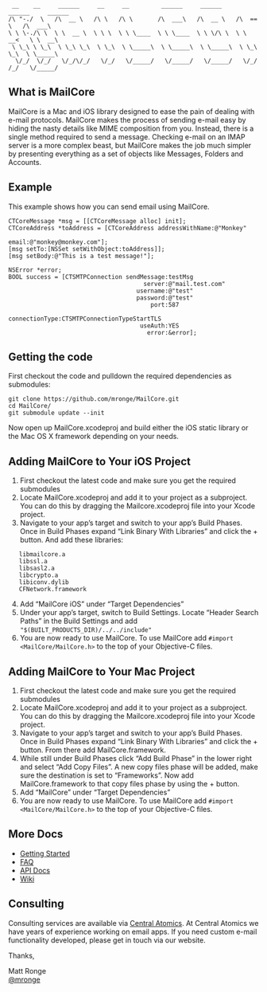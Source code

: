      __    __     ______     __     __         ______     ______     ______     ______    
    /\ "-./  \   /\  __ \   /\ \   /\ \       /\  ___\   /\  __ \   /\  == \   /\  ___\   
    \ \ \-./\ \  \ \  __ \  \ \ \  \ \ \____  \ \ \____  \ \ \/\ \  \ \  __<   \ \  __\   
     \ \_\ \ \_\  \ \_\ \_\  \ \_\  \ \_____\  \ \_____\  \ \_____\  \ \_\ \_\  \ \_____\ 
      \/_/  \/_/   \/_/\/_/   \/_/   \/_____/   \/_____/   \/_____/   \/_/ /_/   \/_____/ 
                                                                                      

## What is MailCore

MailCore is a Mac and iOS library designed to ease the pain of dealing with e-mail protocols. MailCore makes the process of sending e-mail easy by hiding the nasty details like MIME composition from you. Instead, there is a single method required to send a message. Checking e-mail on an IMAP server is a more complex beast, but MailCore makes the job much simpler by presenting everything as a set of objects like Messages, Folders and Accounts.

## Example

This example shows how you can send email using MailCore.

```obj-c
CTCoreMessage *msg = [[CTCoreMessage alloc] init];
CTCoreAddress *toAddress = [CTCoreAddress addressWithName:@"Monkey"
                                                    email:@"monkey@monkey.com"];
[msg setTo:[NSSet setWithObject:toAddress]];
[msg setBody:@"This is a test message!"];
 
NSError *error;
BOOL success = [CTSMTPConnection sendMessage:testMsg 
                                      server:@"mail.test.com"
                                    username:@"test"
                                    password:@"test"
                                        port:587
                              connectionType:CTSMTPConnectionTypeStartTLS
                                     useAuth:YES
                                       error:&error];
```


## Getting the code

First checkout the code and pulldown the required dependencies as submodules:

    git clone https://github.com/mronge/MailCore.git
    cd MailCore/
    git submodule update --init

Now open up MailCore.xcodeproj and build either the iOS static library or the Mac OS X framework depending on your needs.

## Adding MailCore to Your iOS Project

1. First checkout the latest code and make sure you get the required submodules
2. Locate MailCore.xcodeproj and add it to your project as a subproject. You can do this by dragging the Mailcore.xcodeproj file into your Xcode project.
3. Navigate to your app’s target and switch to your app’s Build Phases. Once in Build Phases expand “Link Binary With Libraries” and click the + button. And add these libraries:
```
   libmailcore.a
   libssl.a
   libsasl2.a
   libcrypto.a
   libiconv.dylib
   CFNetwork.framework
```

4. Add “MailCore iOS” under “Target Dependencies”
5. Under your app’s target, switch to Build Settings. Locate “Header Search Paths” in the Build Settings and add `"$(BUILT_PRODUCTS_DIR)/../../include"`
6. You are now ready to use MailCore. To use MailCore add `#import <MailCore/MailCore.h>` to the top of your Objective-C files.

## Adding MailCore to Your Mac Project

1. First checkout the latest code and make sure you get the required submodules
2. Locate MailCore.xcodeproj and add it to your project as a subproject. You can do this by dragging the Mailcore.xcodeproj file into your Xcode project.
3. Navigate to your app’s target and switch to your app’s Build Phases. Once in Build Phases expand “Link Binary With Libraries” and click the + button. From there add MailCore.framework.
4. While still under Build Phases click “Add Build Phase” in the lower right and select “Add Copy Files”. A new copy files phase will be added, make sure the destination is set to “Frameworks”. Now add MailCore.framework to that copy files phase by using the + button.
5. Add “MailCore” under “Target Dependencies”
6. You are now ready to use MailCore. To use MailCore add `#import <MailCore/MailCore.h>` to the top of your Objective-C files.

## More Docs

* [Getting Started](https://github.com/MailCore/MailCore/wiki/Getting-Started)
* [FAQ](https://github.com/MailCore/MailCore/wiki/FAQ)
* [API Docs](http://libmailcore.com/api/)
* [Wiki](https://github.com/MailCore/MailCore/wiki)

## Consulting

Consulting services are available via [Central Atomics](http://www.centralatomics.com). At Central Atomics we have years of experience working on email apps. If you need custom e-mail functionality developed, please get in touch via our website.

Thanks,

Matt Ronge  
[@mronge](http://www.twitter.com/mronge)
